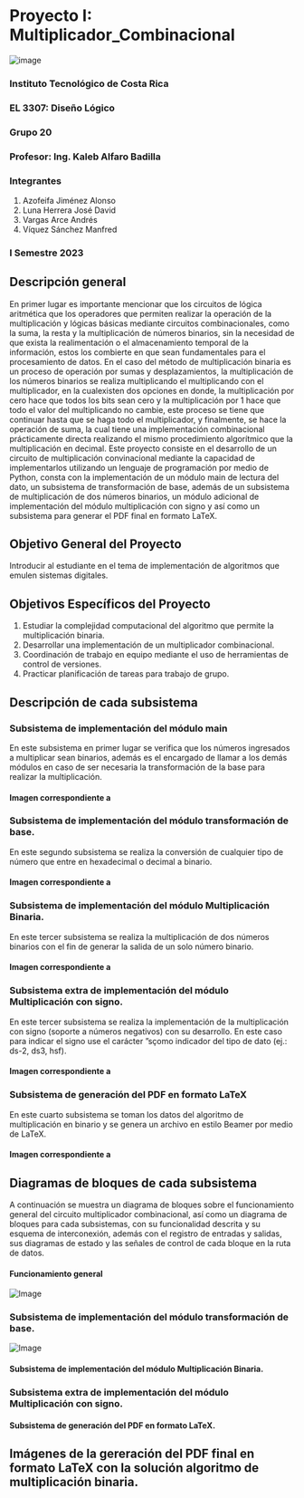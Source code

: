 # Proyecto I: Multiplicador_Combinacional

![image](https://user-images.githubusercontent.com/111375712/195476581-b4a65f14-fa37-4b95-a1a7-ba00fbd7c58a.png)

### Instituto Tecnológico de Costa Rica
### EL 3307: Diseño Lógico
### Grupo 20
### Profesor: Ing. Kaleb Alfaro Badilla

### Integrantes
1. Azofeifa Jiménez Alonso
2. Luna Herrera José David
3. Vargas Arce Andrés
4. Víquez Sánchez Manfred

### I Semestre 2023


## Descripción general
En primer lugar es importante mencionar que los circuitos de lógica aritmética que los operadores que permiten realizar la operación de la multiplicación y lógicas básicas mediante circuitos combinacionales, como la suma, la resta y la multiplicación de números binarios, sin la necesidad de que exista la realimentación o el almacenamiento temporal de la información, estos los combierte en que sean fundamentales para el procesamiento de datos. En el caso del método de multiplicación binaria es un proceso de operación por sumas y desplazamientos, la multiplicación de los números binarios se realiza multiplicando el multiplicando con el multiplicador, en la cualexisten dos opciones en donde, la multiplicación por cero hace que todos los bits sean cero y la multiplicación por 1 hace que todo el valor del multiplicando no cambie, este proceso se tiene que continuar hasta que se haga todo el multiplicador, y finalmente, se hace la operación de suma, la cual tiene una implementación combinacional prácticamente directa realizando el mismo procedimiento algorítmico que la multiplicación en decimal.
Este proyecto consiste en el desarrollo de un circuito de multiplicación convinacional mediante la capacidad de implementarlos utilizando un lenguaje de programación por medio de Python, consta con la implementación de un módulo main de lectura del dato, un subsistema de transformación de base, además de un subsistema de multiplicación de dos números binarios, un módulo adicional de implementación del módulo multiplicación con signo y así como un subsistema para generar el PDF final en formato LaTeX.


## Objetivo General del Proyecto
Introducir al estudiante en el tema de implementación de algoritmos que emulen sistemas digitales.

##  Objetivos Específicos del Proyecto
1. Estudiar la complejidad computacional del algoritmo que permite la multiplicación binaria.
2. Desarrollar una implementación de un multiplicador combinacional.
3. Coordinación de trabajo en equipo mediante el uso de herramientas de control de versiones.
4. Practicar planificación de tareas para trabajo de grupo.


## Descripción de cada subsistema
### Subsistema de implementación del módulo main
En este subsistema en primer lugar se verifica que los números ingresados a multiplicar sean binarios, además es el encargado de llamar a los demás módulos en caso de ser necesaria la transformación de la base para realizar la multiplicación.

#### Imagen correspondiente a 




### Subsistema de implementación del módulo transformación de base.
En este segundo subsistema se realiza la conversión de cualquier tipo de número que entre en hexadecimal o decimal a binario.

#### Imagen correspondiente a






### Subsistema de implementación del módulo Multiplicación Binaria.
En este tercer subsistema se realiza la multiplicación de dos números binarios con el fin de generar la salida de un solo número binario.

#### Imagen correspondiente a


### Subsistema extra de implementación del módulo Multiplicación con signo.
En este tercer subsistema se realiza la implementación de la multiplicación con signo (soporte a números negativos) con su desarrollo. En este caso para indicar el signo use el carácter ”sçomo indicador del tipo de dato (ej.: ds-2, ds3, hsf).

#### Imagen correspondiente a



### Subsistema de generación del PDF en formato LaTeX
En este cuarto subsistema se toman los datos del algoritmo de multiplicación en binario y se genera un archivo en estilo Beamer por medio de LaTeX.

#### Imagen correspondiente a 



## Diagramas de bloques de cada subsistema
A continuación se muestra un diagrama de bloques sobre el funcionamiento general del circuito multiplicador combinacional, así como un diagrama de bloques para cada subsistemas, con su funcionalidad descrita y su esquema de interconexión, además con el registro de entradas y salidas, sus diagramas de estado y las señales de control de cada bloque en la ruta de datos.

#### Funcionamiento general

![Image](https://user-images.githubusercontent.com/111375712/224883886-803199b0-54e4-436c-9e0a-a8afbbfcb0c8.png)


### Subsistema de implementación del módulo transformación de base.

![Image](https://user-images.githubusercontent.com/111375712/225014855-e54d9a86-ffb1-4756-a829-c24e7fa8b37c.png)


#### Subsistema de implementación del módulo Multiplicación Binaria.



### Subsistema extra de implementación del módulo Multiplicación con signo.



#### Subsistema de generación del PDF en formato LaTeX.




## Imágenes de la gereración del PDF final en formato LaTeX con la solución algoritmo de multiplicación binaria.




